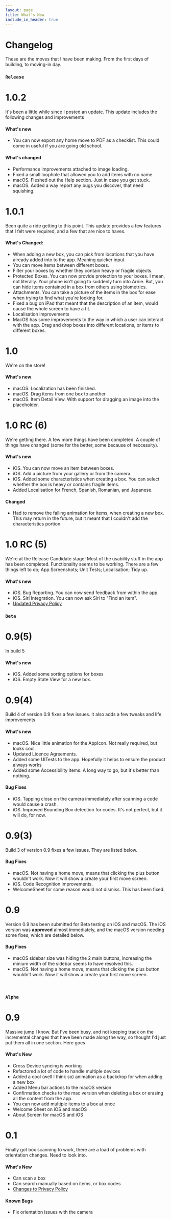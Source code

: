 ```yaml
---
layout: page
title: What's New
include_in_header: true
---
```


# Changelog
These are the moves that I have been making. From the first days of building, to moving-in day.

### `Release`

# **1.0.2**
It's been a little while since I posted an update. This update includes the following changes and improvements

#### What's new
- You can now export any home move to PDF as a checklist. This could come in useful if you are going old school.

#### What's changed
- Performance improvements attached to image loading.
- Fixed a small loophole that allowed you to add items with no name.
- macOS. Fleshed out the Help section. Just in case you get stuck. 
- macOS. Added a way report any bugs you discover, that need squishing.


# **1.0.1**
Been quite a ride getting to this point. This update provides a few features that I felt were required, and a few that are nice to haves.

#### What's Changed:
- When adding a new box, you can pick from locations that you have already added into to the app. Meaning quicker input
- You can move items between different boxes.
- Filter your boxes by whether they contain heavy or fragile objects.
- Protected Boxes. You can now provide protection to your boxes. I mean, not literally. Your phone isn't going to suddenly turn into Arnie. But, you can hide items contained in a box from others using biometrics.
- Attachments. You can take a picture of the items in the box for ease when trying to find what you're looking for.
- Fixed a bug on iPad that meant that the description of an item, would cause the whole screen to have a fit.
- Localisation improvements
- MacOS has some improvements to the way in which a user can interact with the app. Drag and drop boxes into different locations, or items to different boxes.

# **1.0**
We're on the store!

#### What's new
- macOS. Localization has been finished.
- macOS. Drag items from one box to another
- macOS. Item Detail View. With support for dragging an image into the placeholder.


# **1.0 RC (6)**
We're getting there. A few more things have been completed. A couple of things have changed (some for the better, some because of neccessity).

#### What's new
- iOS. You can now move an item between boxes.
- iOS. Add a picture from your gallery or from the camera.
- iOS. Added some characteristics when creating a box. You can select whether the box is heavy or contains fragile items.
- Added Localisation for French, Spanish, Romanian, and Japanese.

#### Changed
- Had to remove the falling animation for items, when creating a new box. This may return in the future, but it meant that I couldn't add the characteristics portion.

# **1.0 RC (5)**
We're at the Release Candidate stage! Most of the usability stuff in the app has been completed. Functionality seems to be working. There are a few things left to do; App Screenshots; Unit Tests; Localisation; Tidy up.

#### What's new
- iOS. Bug Reporting. You can now send feedback from within the app.
- iOS. Siri Integration. You can now ask Siri to "Find an item".
- [Updated Privacy Policy](moovin-site/privacy)

### `Beta`

# **0.9(5)**
In build 5

#### What's new
- iOS. Added some sorting options for boxes
- iOS. Empty State View for a new box.

# **0.9(4)**
Build 4 of version 0.9 fixes a few issues. It also adds a few tweaks and life improvements

#### What's new
- macOS. Nice little animation for the AppIcon. Not really required, but looks cool.
- Updated Licence Agreements.
- Added some UITests to the app. Hopefully it helps to ensure the product always works
- Added some Accessibility items. A long way to go, but it's better than nothing.

#### Bug Fixes
- iOS. Tapping close on the camera immediately after scanning a code would cause a crash.
- iOS. Improved Bounding Box detection for codes. It's not perfect, but it will do, for now.

# **0.9(3)**
Build 3 of version 0.9 fixes a few issues. They are listed below.
#### Bug Fixes
- macOS. Not having a home move, means that clicking the plus button wouldn't work. Now it will show a create your first move screen.
- iOS. Code Recognition improvements.
- WelcomeSheet for some reason would not dismiss. This has been fixed.

# **0.9**
Version 0.9 has been submitted for Beta testing on iOS and macOS. The iOS version was **approved** almost immediately, and the macOS version needing some fixes, which are detailed below.

#### Bug Fixes
- macOS sidebar size was hiding the 2 main buttons, increasing the minium width of the sidebar seems to have resolved this.
- macOS. Not having a home move, means that clicking the plus button wouldn't work. Now it will show a create your first move screen.


<br>

### `Alpha`
# **0.9**
Massive jump I know. But I've been busy, and not keeping track on the incremental changes that have been made along the way, so thought I'd just put them all in one section. Here goes

#### What's New
- Cross Device syncing is working
- Refactored a lot of code to handle multiple devices
- Added a cool (well I think so) animation as a backdrop for when adding a new box
- Added Menu bar actions to the macOS version
- Confirmation checks to the mac version when deleting a box or erasing all the content from the app.
- You can now add multiple items to a box at once
- Welcome Sheet on iOS and macOS
- About Screen for macOS and iOS


# **0.1**
Finally got box scanning to work, there are a load of problems with orientation changes. Need to look into.

#### What's New
- Can scan a box
- Can search manually based on items, or box codes
- [Changes to Privacy Policy](moovin-site/privacypolicy)

#### Known Bugs
- Fix orientation issues with the camera

<br>
